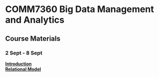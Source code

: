 # COMM7360 Big Data Management and Analytics
## Course Materials
### 2 Sept - 8 Sept
[**Introduction**](https://github.com/shary777/comm7360bigdata/blob/master/materials/1%20Introduction-2019.pdf)   
[**Relational Model**](https://github.com/shary777/comm7360bigdata/blob/master/materials/2%20relational%20model%20pages%200903.pdf)